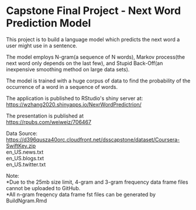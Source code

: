 # Capstone Final Project - Next Word Prediction Model

This project is to build a language model which predicts the next word a user might use in a sentence.  

The model employs N-gram(a sequence of N words), Markov process(the next word only depends on the last few), and Stupid Back-Off(an inexpensive smoothing method on large data sets).     

The model is trained with a huge corpus of data to find the probability of the occurrence of a word in a sequence of words.  

The application is published to RStudio's shiny server at:    
https://wzhang2020.shinyapps.io/NexrWordPredictrion/ 

The presentation is published at  
https://rpubs.com/weiweiz/706467

Data Source:       
https://d396qusza40orc.cloudfront.net/dsscapstone/dataset/Coursera-SwiftKey.zip  
en_US.news.txt  
en_US.blogs.txt  
en_US.twitter.txt 

Note:   
*Due to the 25mb size limit, 4-gram and 3-gram frequency data frame files cannot be uploaded to GitHub.  
*All n-gram freqency data frame fst files can be generated by BuildNgram.Rmd
